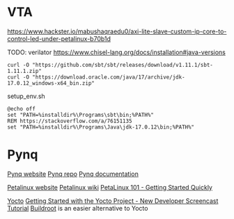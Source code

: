 # VTA

https://www.hackster.io/mabushaqraedu0/axi-lite-slave-custom-ip-core-to-control-led-under-petalinux-b70b1d

TODO: verilator
https://www.chisel-lang.org/docs/installation#java-versions

```
curl -O "https://github.com/sbt/sbt/releases/download/v1.11.1/sbt-1.11.1.zip"
curl -O "https://download.oracle.com/java/17/archive/jdk-17.0.12_windows-x64_bin.zip"
```

setup_env.sh
```
@echo off
set "PATH=%installdir%\Programs\sbt\bin;%PATH%"
REM https://stackoverflow.com/a/76151135
set "PATH=%installdir%\Programs\Java\jdk-17.0.12\bin;%PATH%"
```

# Pynq

[Pynq website](https://www.pynq.io/)
[Pynq repo](https://github.com/Xilinx/PYNQ)
[Pynq documentation](https://pynq.readthedocs.io/en/latest/)

[Petalinux website](http://www.xilinx.com/petalinux)
[Petalinux wiki](https://xilinx-wiki.atlassian.net/wiki/spaces/A/pages/18842250/PetaLinux)
[PetaLinux 101 - Getting Started Quickly](https://www.youtube.com/watch?v=k03r2Ud42jY)

[Yocto](https://www.yoctoproject.org/)
[Getting Started with the Yocto Project - New Developer Screencast Tutorial](https://www.youtube.com/watch?v=zNLYanJAQ3s)
[Buildroot](https://buildroot.org/) is an easier alternative to Yocto
